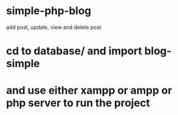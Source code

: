 # simple-php-blog
add post, update, view and delete post

# cd to database/ and import blog-simple
# and use either xampp or ampp or php server to run the project
